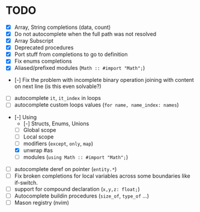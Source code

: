# TODO
- [x] Array, String completions (data, count)
- [x] Do not autocomplete when the full path was not resolved
- [x] Array Subscript
- [x] Deprecated procedures
- [x] Port stuff from completions to go to definition
- [x] Fix enums completions
- [x] Aliased/prefixed modules (`Math :: #import "Math";`)
- [-] Fix the problem with incomplete binary operation joining with content on next line (is this even solvable?)
- [ ] autocomplete `it`, `it_index` in loops
- [ ] autocomplete custom loops values (`for name, name_index: names`)
- [-] Using
    - [-] Structs, Enums, Unions
    - [ ] Global scope
    - [ ] Local scope
    - [ ] modifiers (`except`, `only`, `map`)
    - [x] unwrap #as
    - [ ] modules (`using Math :: #import "Math";`)
- [ ] autocomplete deref on pointer (`entity.*`)
- [ ] Fix broken completions for local variables across some boundaries like if-switch.
- [ ] support for compound declaration (`x,y,z: float;`)
- [ ] Autocomplete buildin procedures (`size_of`, `type_of` ...)
- [ ] Mason registry (nvim)